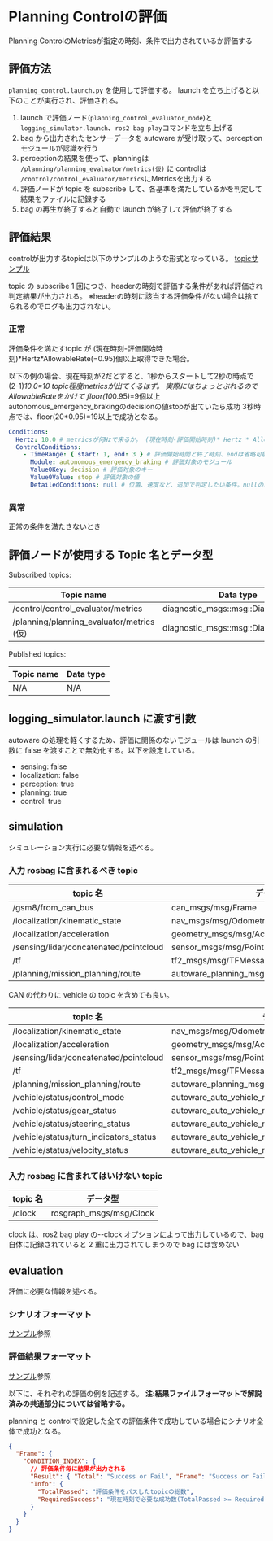 # Planning Controlの評価

Planning ControlのMetricsが指定の時刻、条件で出力されているか評価する

## 評価方法

`planning_control.launch.py` を使用して評価する。
launch を立ち上げると以下のことが実行され、評価される。

1. launch で評価ノード(`planning_control_evaluator_node`)と `logging_simulator.launch`、`ros2 bag play`コマンドを立ち上げる
2. bag から出力されたセンサーデータを autoware が受け取って、perception モジュールが認識を行う
3. perceptionの結果を使って、planningは `/planning/planning_evaluator/metrics(仮)` に controlは `/control/control_evaluator/metrics`にMetricsを出力する
4. 評価ノードが topic を subscribe して、各基準を満たしているかを判定して結果をファイルに記録する
5. bag の再生が終了すると自動で launch が終了して評価が終了する

## 評価結果

controlが出力するtopicは以下のサンプルのような形式となっている。
[topicサンプル](https://github.com/tier4/driving_log_replayer/blob/main/sample/planning_control/diag_topic.txt)

topic の subscribe 1 回につき、headerの時刻で評価する条件があれば評価され判定結果が出力される。
※headerの時刻に該当する評価条件がない場合は捨てられるのでログも出力されない。

### 正常

評価条件を満たすtopic が (現在時刻-評価開始時刻)\*Hertz\*AllowableRate(=0.95)個以上取得できた場合。

以下の例の場合、現在時刻が2だとすると、1秒からスタートして2秒の時点で (2-1)*10.0=10 topic程度metricsが出てくるはず。
実際にはちょっとぶれるのでAllowableRateをかけて floor(10*0.95)=9個以上 autonomous_emergency_brakingのdecisionの値stopが出ていたら成功
3秒時点では、floor(20\*0.95)=19以上で成功となる。

```yaml
Conditions:
  Hertz: 10.0 # metricsが何Hzで来るか。 (現在時刻-評価開始時刻)* Hertz * AllowableRate(=0.95)以上条件に合致するtopicが出力される必要がある。低レートは弾かれる。AllowableRateは一旦固定
  ControlConditions:
    - TimeRange: { start: 1, end: 3 } # 評価開始時間と終了時刻、endは省略可能で省略した場合はsys.float_info.max
      Module: autonomous_emergency_braking # 評価対象のモジュール
      Value0Key: decision # 評価対象のキー
      Value0Value: stop # 評価対象の値
      DetailedConditions: null # 位置、速度など、追加で判定したい条件。nullの場合はValue0Valueが一致した時点で成功。記載がある場合はDetailedConditionsも条件を満たす必要がある
```

### 異常

正常の条件を満たさないとき

## 評価ノードが使用する Topic 名とデータ型

Subscribed topics:

| Topic name                                | Data type                             |
| ----------------------------------------- | ------------------------------------- |
| /control/control_evaluator/metrics        | diagnostic_msgs::msg::DiagnosticArray |
| /planning/planning_evaluator/metrics (仮) | diagnostic_msgs::msg::DiagnosticArray |

Published topics:

| Topic name | Data type |
| ---------- | --------- |
| N/A        | N/A       |

## logging_simulator.launch に渡す引数

autoware の処理を軽くするため、評価に関係のないモジュールは launch の引数に false を渡すことで無効化する。以下を設定している。

- sensing: false
- localization: false
- perception: true
- planning: true
- control: true

## simulation

シミュレーション実行に必要な情報を述べる。

### 入力 rosbag に含まれるべき topic

| topic 名                               | データ型                                     |
| -------------------------------------- | -------------------------------------------- |
| /gsm8/from_can_bus                     | can_msgs/msg/Frame                           |
| /localization/kinematic_state          | nav_msgs/msg/Odometry                        |
| /localization/acceleration             | geometry_msgs/msg/AccelWithCovarianceStamped |
| /sensing/lidar/concatenated/pointcloud | sensor_msgs/msg/PointCloud2                  |
| /tf                                    | tf2_msgs/msg/TFMessage                       |
| /planning/mission_planning/route       | autoware_planning_msgs/msg/LaneletRoute      |

CAN の代わりに vehicle の topic を含めても良い。

| topic 名                               | データ型                                            |
| -------------------------------------- | --------------------------------------------------- |
| /localization/kinematic_state          | nav_msgs/msg/Odometry                               |
| /localization/acceleration             | geometry_msgs/msg/AccelWithCovarianceStamped        |
| /sensing/lidar/concatenated/pointcloud | sensor_msgs/msg/PointCloud2                         |
| /tf                                    | tf2_msgs/msg/TFMessage                              |
| /planning/mission_planning/route       | autoware_planning_msgs/msg/LaneletRoute             |
| /vehicle/status/control_mode           | autoware_auto_vehicle_msgs/msg/ControlModeReport    |
| /vehicle/status/gear_status            | autoware_auto_vehicle_msgs/msg/GearReport           |
| /vehicle/status/steering_status        | autoware_auto_vehicle_msgs/SteeringReport           |
| /vehicle/status/turn_indicators_status | autoware_auto_vehicle_msgs/msg/TurnIndicatorsReport |
| /vehicle/status/velocity_status        | autoware_auto_vehicle_msgs/msg/VelocityReport       |

### 入力 rosbag に含まれてはいけない topic

| topic 名 | データ型                |
| -------- | ----------------------- |
| /clock   | rosgraph_msgs/msg/Clock |

clock は、ros2 bag play の--clock オプションによって出力しているので、bag 自体に記録されていると 2 重に出力されてしまうので bag には含めない

## evaluation

評価に必要な情報を述べる。

### シナリオフォーマット

[サンプル](https://github.com/tier4/driving_log_replayer/blob/main/sample/planning_control/scenario.ja.yaml)参照

### 評価結果フォーマット

[サンプル](https://github.com/tier4/driving_log_replayer/blob/main/sample/planning_control/result.json)参照

以下に、それぞれの評価の例を記述する。
**注:結果ファイルフォーマットで解説済みの共通部分については省略する。**

planning と controlで設定した全ての評価条件で成功している場合にシナリオ全体で成功となる。

```json
{
  "Frame": {
    "CONDITION_INDEX": {
      // 評価条件毎に結果が出力される
      "Result": { "Total": "Success or Fail", "Frame": "Success or Fail" },
      "Info": {
        "TotalPassed": "評価条件をパスしたtopicの総数",
        "RequiredSuccess": "現在時刻で必要な成功数(TotalPassed >= RequiredSuccessでTotalが成功になる)"
      }
    }
  }
}
```
